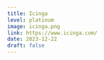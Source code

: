 ```yaml
---
title: Icinga
level: platinum
image: icinga.png
link: https://www.icinga.com/
date: 2023-12-22
draft: false
---
```



